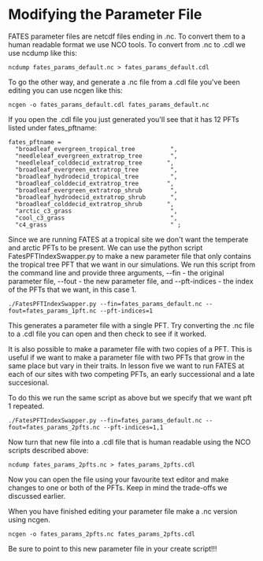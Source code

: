 # Modifying the Parameter File

FATES parameter files are netcdf files ending in .nc. To convert them to a human
readable format we use NCO tools. To convert from .nc to .cdl we use ncdump like this: 

```
ncdump fates_params_default.nc > fates_params_default.cdl 
```

To go the other way, and generate a .nc file from a .cdl file you've been editing you
can use ncgen like this: 

```
ncgen -o fates_params_default.cdl fates_params_default.nc
```

If you open the .cdl file you just generated you'll see that it has 12 PFTs listed 
under fates_pftname: 

```
fates_pftname =
  "broadleaf_evergreen_tropical_tree          ",
  "needleleaf_evergreen_extratrop_tree        ",
  "needleleaf_colddecid_extratrop_tree       ",
  "broadleaf_evergreen_extratrop_tree         ",
  "broadleaf_hydrodecid_tropical_tree         ",
  "broadleaf_colddecid_extratrop_tree        ",
  "broadleaf_evergreen_extratrop_shrub        ",
  "broadleaf_hydrodecid_extratrop_shrub       ", 
  "broadleaf_colddecid_extratrop_shrub       ",
  "arctic_c3_grass                            ",
  "cool_c3_grass                              ",
  "c4_grass                                   " ;
```

Since we are running FATES at a tropical site we don't want the temperate and  arctic PFTs to be present.
We can use the python script FatesPFTIndexSwapper.py to make a new parameter file that only contains the 
tropical tree PFT that we  want in our simulations. We run this script from the command line
and provide three arguments, --fin  - the original parameter file, --fout - the new parameter
file, and --pft-indices - the index of the PFTs that  we want, in this case 1. 

```
./FatesPFTIndexSwapper.py --fin=fates_params_default.nc --fout=fates_params_1pft.nc --pft-indices=1
```

This generates a parameter file with a single PFT. Try converting the .nc file to a .cdl file you can
open and then check to see if it worked. 

It is also possible to make a parameter file with two copies of a PFT. This is useful if we want to make
a parameter file with two PFTs that grow in the same place  but vary in their traits. In lesson five we want
to run FATES at each of our sites with two competing  PFTs, an early successional and a late succesional. 

To do this we run the same script as above but we specify that we want pft 1 repeated.

```
./FatesPFTIndexSwapper.py --fin=fates_params_default.nc --fout=fates_params_2pfts.nc --pft-indices=1,1
```

Now turn that new file into a .cdl file that is human readable using the NCO scripts described above: 

```
ncdump fates_params_2pfts.nc > fates_params_2pfts.cdl
```

Now you can open the file using your favourite text editor and make changes to one or both of the PFTs. 
Keep in mind  the trade-offs we discussed earlier. 

When you have finished editing your parameter  file make a .nc version using ncgen. 

```
ncgen -o fates_params_2pfts.nc fates_params_2pfts.cdl
```

Be sure to point to this new parameter file in your create script!!! 
